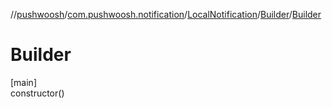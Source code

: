 //[pushwoosh](../../../../index.md)/[com.pushwoosh.notification](../../index.md)/[LocalNotification](../index.md)/[Builder](index.md)/[Builder](-builder.md)

# Builder

[main]\
constructor()
